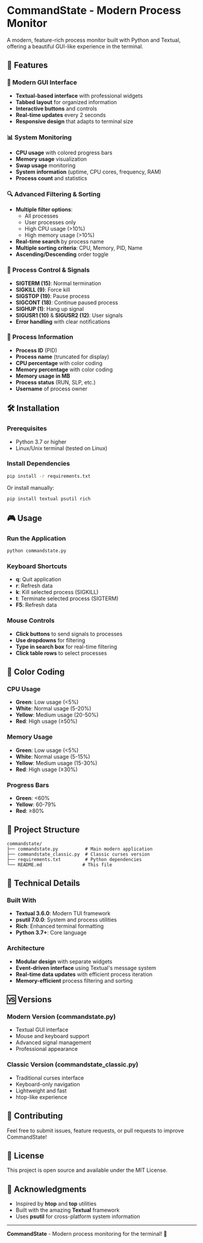 # CommandState - Modern Process Monitor

A modern, feature-rich process monitor built with Python and Textual, offering a beautiful GUI-like experience in the terminal.

## 🚀 Features

### 🎨 Modern GUI Interface
- **Textual-based interface** with professional widgets
- **Tabbed layout** for organized information
- **Interactive buttons** and controls
- **Real-time updates** every 2 seconds
- **Responsive design** that adapts to terminal size

### 📊 System Monitoring
- **CPU usage** with colored progress bars
- **Memory usage** visualization
- **Swap usage** monitoring
- **System information** (uptime, CPU cores, frequency, RAM)
- **Process count** and statistics

### 🔍 Advanced Filtering & Sorting
- **Multiple filter options**:
  - All processes
  - User processes only
  - High CPU usage (>10%)
  - High memory usage (>10%)
- **Real-time search** by process name
- **Multiple sorting criteria**: CPU, Memory, PID, Name
- **Ascending/Descending** order toggle

### 📡 Process Control & Signals
- **SIGTERM (15)**: Normal termination
- **SIGKILL (9)**: Force kill
- **SIGSTOP (19)**: Pause process
- **SIGCONT (18)**: Continue paused process
- **SIGHUP (1)**: Hang up signal
- **SIGUSR1 (10)** & **SIGUSR2 (12)**: User signals
- **Error handling** with clear notifications

### 🎯 Process Information
- **Process ID** (PID)
- **Process name** (truncated for display)
- **CPU percentage** with color coding
- **Memory percentage** with color coding
- **Memory usage in MB**
- **Process status** (RUN, SLP, etc.)
- **Username** of process owner

## 🛠️ Installation

### Prerequisites
- Python 3.7 or higher
- Linux/Unix terminal (tested on Linux)

### Install Dependencies
```bash
pip install -r requirements.txt
```

Or install manually:
```bash
pip install textual psutil rich
```

## 🎮 Usage

### Run the Application
```bash
python commandstate.py
```

### Keyboard Shortcuts
- **q**: Quit application
- **r**: Refresh data
- **k**: Kill selected process (SIGKILL)
- **t**: Terminate selected process (SIGTERM)
- **F5**: Refresh data

### Mouse Controls
- **Click buttons** to send signals to processes
- **Use dropdowns** for filtering
- **Type in search box** for real-time filtering
- **Click table rows** to select processes

## 🎨 Color Coding

### CPU Usage
- **Green**: Low usage (<5%)
- **White**: Normal usage (5-20%)
- **Yellow**: Medium usage (20-50%)
- **Red**: High usage (≥50%)

### Memory Usage
- **Green**: Low usage (<5%)
- **White**: Normal usage (5-15%)
- **Yellow**: Medium usage (15-30%)
- **Red**: High usage (≥30%)

### Progress Bars
- **Green**: <60%
- **Yellow**: 60-79%
- **Red**: ≥80%

## 📁 Project Structure

```
commandstate/
├── commandstate.py          # Main modern application
├── commandstate_classic.py  # Classic curses version
├── requirements.txt         # Python dependencies
└── README.md               # This file
```

## 🔧 Technical Details

### Built With
- **Textual 3.6.0**: Modern TUI framework
- **psutil 7.0.0**: System and process utilities
- **Rich**: Enhanced terminal formatting
- **Python 3.7+**: Core language

### Architecture
- **Modular design** with separate widgets
- **Event-driven interface** using Textual's message system
- **Real-time data updates** with efficient process iteration
- **Memory-efficient** process filtering and sorting

## 🆚 Versions

### Modern Version (commandstate.py)
- Textual GUI interface
- Mouse and keyboard support
- Advanced signal management
- Professional appearance

### Classic Version (commandstate_classic.py)
- Traditional curses interface
- Keyboard-only navigation
- Lightweight and fast
- htop-like experience

## 🤝 Contributing

Feel free to submit issues, feature requests, or pull requests to improve CommandState!

## 📄 License

This project is open source and available under the MIT License.

## 🙏 Acknowledgments

- Inspired by **htop** and **top** utilities
- Built with the amazing **Textual** framework
- Uses **psutil** for cross-platform system information

---

**CommandState** - Modern process monitoring for the terminal! 🚀